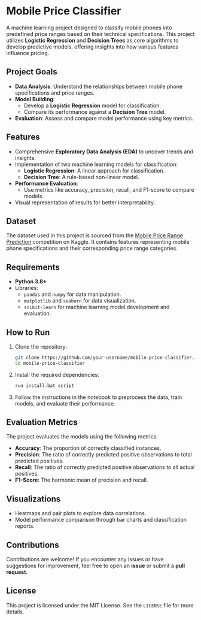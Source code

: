 # Mobile Price Classifier

A machine learning project designed to classify mobile phones into predefined price ranges based on their technical specifications. This project utilizes **Logistic Regression** and **Decision Trees** as core algorithms to develop predictive models, offering insights into how various features influence pricing.

## Project Goals

- **Data Analysis**: Understand the relationships between mobile phone specifications and price ranges.
- **Model Building**:
  - Develop a **Logistic Regression** model for classification.
  - Compare its performance against a **Decision Tree** model.
- **Evaluation**: Assess and compare model performance using key metrics.

## Features

- Comprehensive **Exploratory Data Analysis (EDA)** to uncover trends and insights.
- Implementation of two machine learning models for classification:
  - **Logistic Regression**: A linear approach for classification.
  - **Decision Tree**: A rule-based non-linear model.
- **Performance Evaluation**:
  - Use metrics like accuracy, precision, recall, and F1-score to compare models.
- Visual representation of results for better interpretability.

## Dataset

The dataset used in this project is sourced from the [Mobile Price Range Prediction](https://www.kaggle.com/mbsoroush/mobile-price-range) competition on Kaggle. It contains features representing mobile phone specifications and their corresponding price range categories.

## Requirements

- **Python 3.8+**
- Libraries:
  - `pandas` and `numpy` for data manipulation.
  - `matplotlib` and `seaborn` for data visualization.
  - `scikit-learn` for machine learning model development and evaluation.

## How to Run

1. Clone the repository:
   ```bash
   git clone https://github.com/your-username/mobile-price-classifier.git
   cd mobile-price-classifier
   ```

2. Install the required dependencies:
   ```bash
   run install.bat script
   ```


4. Follow the instructions in the notebook to preprocess the data, train models, and evaluate their performance.

## Evaluation Metrics

The project evaluates the models using the following metrics:
- **Accuracy**: The proportion of correctly classified instances.
- **Precision**: The ratio of correctly predicted positive observations to total predicted positives.
- **Recall**: The ratio of correctly predicted positive observations to all actual positives.
- **F1-Score**: The harmonic mean of precision and recall.

## Visualizations

- Heatmaps and pair plots to explore data correlations.
- Model performance comparison through bar charts and classification reports.

## Contributions

Contributions are welcome! If you encounter any issues or have suggestions for improvement, feel free to open an **issue** or submit a **pull request**.

## License

This project is licensed under the MIT License. See the `LICENSE` file for more details.
